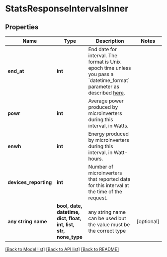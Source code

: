# StatsResponseIntervalsInner


## Properties
Name | Type | Description | Notes
------------ | ------------- | ------------- | -------------
**end_at** | **int** | End date for interval. The format is Unix epoch time unless you pass a &#x60;datetime_format&#x60; parameter as described [here](https://developer.enphase.com/docs#Datetimes). | 
**powr** | **int** | Average power produced by microinverters during this interval, in Watts. | 
**enwh** | **int** | Energy produced by microinverters during this interval, in Watt-hours. | 
**devices_reporting** | **int** | Number of microinverters that reported data for this interval at the time of the request. | 
**any string name** | **bool, date, datetime, dict, float, int, list, str, none_type** | any string name can be used but the value must be the correct type | [optional]

[[Back to Model list]](../README.md#documentation-for-models) [[Back to API list]](../README.md#documentation-for-api-endpoints) [[Back to README]](../README.md)


